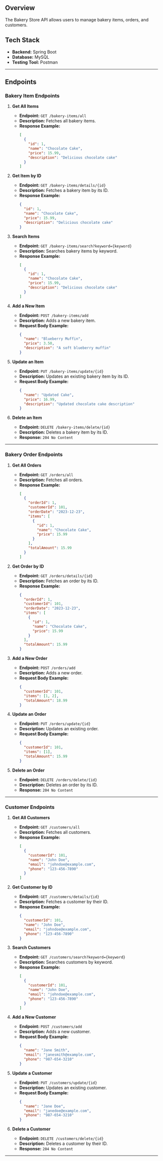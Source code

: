 ## Overview
The Bakery Store API allows users to manage bakery items, orders, and customers.

## Tech Stack
- **Backend:** Spring Boot
- **Database:** MySQL
- **Testing Tool:** Postman

---

## Endpoints

### Bakery Item Endpoints
1. **Get All Items**
   - **Endpoint:** `GET /bakery-items/all`
   - **Description:** Fetches all bakery items.
   - **Response Example:**
     ```json
     [
       {
         "id": 1,
         "name": "Chocolate Cake",
         "price": 15.99,
         "description": "Delicious chocolate cake"
       }
     ]
     ```

2. **Get Item by ID**
   - **Endpoint:** `GET /bakery-items/details/{id}`
   - **Description:** Fetches a bakery item by its ID.
   - **Response Example:**
     ```json
     {
       "id": 1,
       "name": "Chocolate Cake",
       "price": 15.99,
       "description": "Delicious chocolate cake"
     }
     ```

3. **Search Items**
   - **Endpoint:** `GET /bakery-items/search?keyword={keyword}`
   - **Description:** Searches bakery items by keyword.
   - **Response Example:**
     ```json
     [
       {
         "id": 1,
         "name": "Chocolate Cake",
         "price": 15.99,
         "description": "Delicious chocolate cake"
       }
     ]
     ```

4. **Add a New Item**
   - **Endpoint:** `POST /bakery-items/add`
   - **Description:** Adds a new bakery item.
   - **Request Body Example:**
     ```json
     {
       "name": "Blueberry Muffin",
       "price": 3.50,
       "description": "A soft blueberry muffin"
     }
     ```

5. **Update an Item**
   - **Endpoint:** `PUT /bakery-items/update/{id}`
   - **Description:** Updates an existing bakery item by its ID.
   - **Request Body Example:**
     ```json
     {
       "name": "Updated Cake",
       "price": 16.99,
       "description": "Updated chocolate cake description"
     }
     ```

6. **Delete an Item**
   - **Endpoint:** `DELETE /bakery-items/delete/{id}`
   - **Description:** Deletes a bakery item by its ID.
   - **Response:** `204 No Content`

---

### Bakery Order Endpoints
1. **Get All Orders**
   - **Endpoint:** `GET /orders/all`
   - **Description:** Fetches all orders.
   - **Response Example:**
     ```json
     [
       {
         "orderId": 1,
         "customerId": 101,
         "orderDate": "2023-12-23",
         "items": [
           {
             "id": 1,
             "name": "Chocolate Cake",
             "price": 15.99
           }
         ],
         "totalAmount": 15.99
       }
     ]
     ```

2. **Get Order by ID**
   - **Endpoint:** `GET /orders/details/{id}`
   - **Description:** Fetches an order by its ID.
   - **Response Example:**
     ```json
     {
       "orderId": 1,
       "customerId": 101,
       "orderDate": "2023-12-23",
       "items": [
         {
           "id": 1,
           "name": "Chocolate Cake",
           "price": 15.99
         }
       ],
       "totalAmount": 15.99
     }
     ```

3. **Add a New Order**
   - **Endpoint:** `POST /orders/add`
   - **Description:** Adds a new order.
   - **Request Body Example:**
     ```json
     {
       "customerId": 101,
       "items": [1, 2],
       "totalAmount": 18.99
     }
     ```

4. **Update an Order**
   - **Endpoint:** `PUT /orders/update/{id}`
   - **Description:** Updates an existing order.
   - **Request Body Example:**
     ```json
     {
       "customerId": 101,
       "items": [1],
       "totalAmount": 15.99
     }
     ```

5. **Delete an Order**
   - **Endpoint:** `DELETE /orders/delete/{id}`
   - **Description:** Deletes an order by its ID.
   - **Response:** `204 No Content`

---

### Customer Endpoints
1. **Get All Customers**
   - **Endpoint:** `GET /customers/all`
   - **Description:** Fetches all customers.
   - **Response Example:**
     ```json
     [
       {
         "customerId": 101,
         "name": "John Doe",
         "email": "johndoe@example.com",
         "phone": "123-456-7890"
       }
     ]
     ```

2. **Get Customer by ID**
   - **Endpoint:** `GET /customers/details/{id}`
   - **Description:** Fetches a customer by their ID.
   - **Response Example:**
     ```json
     {
       "customerId": 101,
       "name": "John Doe",
       "email": "johndoe@example.com",
       "phone": "123-456-7890"
     }
     ```

3. **Search Customers**
   - **Endpoint:** `GET /customers/search?keyword={keyword}`
   - **Description:** Searches customers by keyword.
   - **Response Example:**
     ```json
     [
       {
         "customerId": 101,
         "name": "John Doe",
         "email": "johndoe@example.com",
         "phone": "123-456-7890"
       }
     ]
     ```

4. **Add a New Customer**
   - **Endpoint:** `POST /customers/add`
   - **Description:** Adds a new customer.
   - **Request Body Example:**
     ```json
     {
       "name": "Jane Smith",
       "email": "janesmith@example.com",
       "phone": "987-654-3210"
     }
     ```

5. **Update a Customer**
   - **Endpoint:** `PUT /customers/update/{id}`
   - **Description:** Updates an existing customer.
   - **Request Body Example:**
     ```json
     {
       "name": "Jane Doe",
       "email": "janedoe@example.com",
       "phone": "987-654-3210"
     }
     ```

6. **Delete a Customer**
   - **Endpoint:** `DELETE /customers/delete/{id}`
   - **Description:** Deletes a customer by their ID.
   - **Response:** `204 No Content`

---
